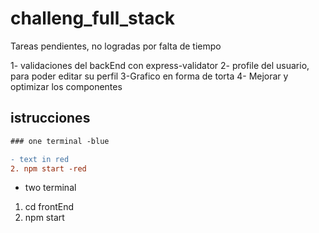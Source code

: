 # challeng_full_stack
Tareas pendientes, no logradas por falta de tiempo

1- validaciones del backEnd con express-validator
2- profile del usuario, para poder editar su perfil
3-Grafico en forma de torta 
4- Mejorar y optimizar los componentes 

## istrucciones
```diff
### one terminal -blue

- text in red
2. npm start -red
```
- two terminal

1. cd frontEnd
2. npm start

